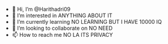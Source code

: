- 👋 Hi, I’m @Harithadri09
- 👀 I’m interested in ANYTHING ABOUT IT
- 🌱 I’m currently learning NO LEARNING BUT I HAVE 10000 IQ
- 💞️ I’m looking to collaborate on NO NEED
- 📫 How to reach me NO LA ITS PRIVACY

<!---
Harithadri09/Harithadri09 is a ✨ special ✨ repository because its `README.md` (this file) appears on your GitHub profile.
You can click the Preview link to take a look at your changes.
--->
